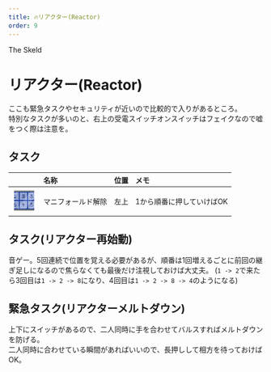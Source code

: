 ```yaml
---
title: 🔥リアクター(Reactor)
order: 9
---
```


<ImageCard height='auto' width='auto' src="../../assets/map_sk_base.png">
    The Skeld
</ImageCard>


# リアクター(Reactor)
ここも緊急タスクやセキュリティが近いので比較的で入りがあるところ。  
特別なタスクが多いのと、右上の受電スイッチオンスイッチはフェイクなので嘘をつく際は注意を。

## タスク
| | 名称 | 位置 | メモ |
| :-- | :-- | :-- | :-- |
| ![](../../assets/task_reactor_number.png) | マニフォールド解除 | 左上 | 1から順番に押していけばOK |

## タスク(リアクター再始動)
音ゲー。5回連続で位置を覚える必要があるが、順番は1回増えるごとに前回の継ぎ足しになるので焦らなくても最後だけ注視しておけば大丈夫。
(`1 -> 2`で来たら3回目は`1 -> 2 -> 8`になり、4回目は`1 -> 2 -> 8 -> 4`のようになる)

<ImageCard height='auto' width='auto' src="../../assets/task_reactor_start2.png" />
<ImageCard height='auto' width='auto' src="../../assets/task_reactor_start.png" />


## 緊急タスク(リアクターメルトダウン)
上下にスイッチがあるので、二人同時に手を合わせてバルスすればメルトダウンを防げる。  
二人同時に合わせている瞬間があればいいので、長押しして相方を待っておけばOK。

<Layout>
<div>
<ImageCard height='auto' width='auto' src="../../assets/task_reactor_melt3.png" />
</div>
<div>
<ImageCard height='auto' width='auto' src="../../assets/task_reactor_melt2.png" />
</div>
<div>
<ImageCard height='auto' width='auto' src="../../assets/task_reactor_melt.png" />
</div>
</Layout>

